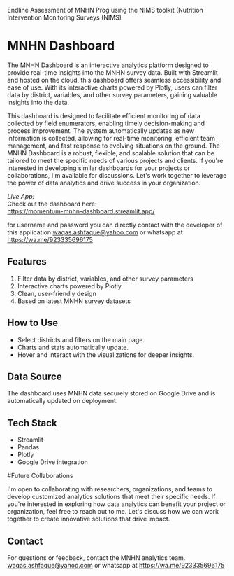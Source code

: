 Endline Assessment of MNHN Prog using the NIMS toolkit (Nutrition Intervention Monitoring Surveys (NIMS)

# MNHN Dashboard

The MNHN Dashboard is an interactive analytics platform designed to provide real-time insights into the MNHN survey data. Built with Streamlit and hosted on the cloud, this dashboard offers seamless accessibility and ease of use. With its interactive charts powered by Plotly, users can filter data by district, variables, and other survey parameters, gaining valuable insights into the data.

This dashboard is designed to facilitate efficient monitoring of data collected by field enumerators, enabling timely decision-making and process improvement. The system automatically updates as new information is collected, allowing for real-time monitoring, efficient team management, and fast response to evolving situations on the ground.
The MNHN Dashboard is a robust, flexible, and scalable solution that can be tailored to meet the specific needs of various projects and clients. If you're interested in developing similar dashboards for your projects or collaborations, I'm available for discussions. Let's work together to leverage the power of data analytics and drive success in your organization.


*Live App:*  
Check out the dashboard here:  
https://momentum-mnhn-dashboard.streamlit.app/

for username and password you can directly contact with the developer of this application
waqas.ashfaque@yahoo.com or 
whatsapp at https://wa.me/923335696175

## Features  
1. Filter data by district, variables, and other survey parameters  
2. Interactive charts powered by Plotly  
3. Clean, user-friendly design  
4. Based on latest MNHN survey datasets

## How to Use  
- Select districts and filters on the main page.
- Charts and stats automatically update.
- Hover and interact with the visualizations for deeper insights.

## Data Source  
The dashboard uses MNHN data securely stored on Google Drive and is automatically updated on deployment.

## Tech Stack  
- Streamlit  
- Pandas  
- Plotly  
- Google Drive integration

#Future Collaborations

I'm open to collaborating with researchers, organizations, and teams to develop customized analytics solutions that meet their specific needs. If you're interested in exploring how data analytics can benefit your project or organization, feel free to reach out to me. Let's discuss how we can work together to create innovative solutions that drive impact.

## Contact  
For questions or feedback, contact the MNHN analytics team.
waqas.ashfaque@yahoo.com or 
whatsapp at https://wa.me/923335696175
